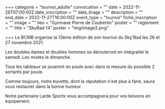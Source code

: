 +++
categorie = "tournoi_adulte"
convocation = ""
date = 2022-11-26T07:00:00Z
date_inscription = ""
date_tirage = ""
description = ""
end_date = 2022-11-27T16:00:00Z
event_type = "tournoi"
fiche_inscription = ""
image = ""
lieu = "Gymnase Pierre de Coubertin"
poster = ""
reglement = ""
title = "SkyBad 14"
poster = "img/image2.png"

+++
Le BCMB organise la 13ème édition de son tournoi du Sky'Bad les 26 et 27 novembre 2021.

Les doubles dames et doubles hommes se dérouleront en intégralité le samedi. Les mixtes le dimanche.

Tous les tableaux se joueront en poule avec dans la mesure du possible 2 sortants par poule.

Comme toujours, notre buvette, dont la réputation n'est plus à faire, saura vous restaurer dans la bonne humeur.

Notre partenaire Larde Sports vous accompagnera pour vos besoins en équipement.